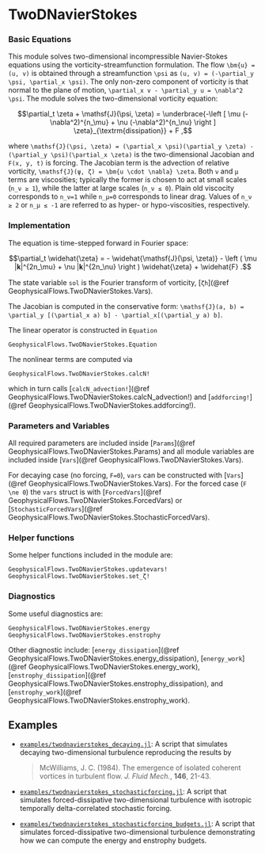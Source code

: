# TwoDNavierStokes


### Basic Equations

This module solves two-dimensional incompressible Navier-Stokes equations using the 
vorticity-streamfunction formulation. The flow ``\bm{u} = (u, v)`` is obtained through a 
streamfunction ``\psi`` as ``(u, v) = (-\partial_y \psi, \partial_x \psi)``. The only non-zero 
component of vorticity is that normal to the plane of motion, 
``\partial_x v - \partial_y u = \nabla^2 \psi``. The module solves the two-dimensional 
vorticity equation:

```math
\partial_t \zeta + \mathsf{J}(\psi, \zeta) = \underbrace{-\left [ \mu (-\nabla^2)^{n_\mu}
+ \nu (-\nabla^2)^{n_\nu} \right ] \zeta}_{\textrm{dissipation}} + F ,
```

where ``\mathsf{J}(\psi, \zeta) = (\partial_x \psi)(\partial_y \zeta) - (\partial_y \psi)(\partial_x \zeta)`` 
is the two-dimensional Jacobian and ``F(x, y, t)`` is forcing. The Jacobian term is the advection
of relative vorticity, ``\mathsf{J}(ψ, ζ) = \bm{u \cdot \nabla} \zeta``. Both ``ν`` and ``μ`` 
terms are viscosities; typically the former is chosen to act at small scales (``n_ν ≥ 1``), 
while the latter at large scales (``n_ν ≤ 0``). Plain old viscocity corresponds to ``n_ν=1`` 
while ``n_μ=0`` corresponds to linear drag. Values of ``n_ν ≥ 2`` or ``n_μ ≤ -1`` are referred 
to as hyper- or hypo-viscosities, respectively.


### Implementation

The equation is time-stepped forward in Fourier space:

```math
\partial_t \widehat{\zeta} = - \widehat{\mathsf{J}(\psi, \zeta)} - \left ( \mu |𝐤|^{2n_\mu}
+ \nu |𝐤|^{2n_\nu} \right ) \widehat{\zeta} + \widehat{F} .
```

The state variable `sol` is the Fourier transform of vorticity, [`ζh`](@ref GeophysicalFlows.TwoDNavierStokes.Vars).

The Jacobian is computed in the conservative form: ``\mathsf{J}(a, b) = 
\partial_y [(\partial_x a) b] - \partial_x[(\partial_y a) b]``.

The linear operator is constructed in `Equation`

```@docs
GeophysicalFlows.TwoDNavierStokes.Equation
```

The nonlinear terms are computed via

```@docs
GeophysicalFlows.TwoDNavierStokes.calcN!
```

which in turn calls [`calcN_advection!`](@ref GeophysicalFlows.TwoDNavierStokes.calcN_advection!) 
and [`addforcing!`](@ref GeophysicalFlows.TwoDNavierStokes.addforcing!).


### Parameters and Variables

All required parameters are included inside [`Params`](@ref GeophysicalFlows.TwoDNavierStokes.Params)
and all module variables are included inside [`Vars`](@ref GeophysicalFlows.TwoDNavierStokes.Vars).

For decaying case (no forcing, ``F=0``), `vars` can be constructed with [`Vars`](@ref GeophysicalFlows.TwoDNavierStokes.Vars). 
For the forced case (``F \ne 0``) the `vars` struct is with [`ForcedVars`](@ref GeophysicalFlows.TwoDNavierStokes.ForcedVars) or [`StochasticForcedVars`](@ref GeophysicalFlows.TwoDNavierStokes.StochasticForcedVars).


### Helper functions

Some helper functions included in the module are:

```@docs
GeophysicalFlows.TwoDNavierStokes.updatevars!
GeophysicalFlows.TwoDNavierStokes.set_ζ!
```


### Diagnostics

Some useful diagnostics are:

```@docs
GeophysicalFlows.TwoDNavierStokes.energy
GeophysicalFlows.TwoDNavierStokes.enstrophy
```

Other diagnostic include: [`energy_dissipation`](@ref GeophysicalFlows.TwoDNavierStokes.energy_dissipation), 
[`energy_work`](@ref GeophysicalFlows.TwoDNavierStokes.energy_work), 
[`enstrophy_dissipation`](@ref GeophysicalFlows.TwoDNavierStokes.enstrophy_dissipation), and
[`enstrophy_work`](@ref GeophysicalFlows.TwoDNavierStokes.enstrophy_work).


## Examples

- [`examples/twodnavierstokes_decaying.jl`](../generated/twodnavierstokes_decaying/): A script 
  that simulates decaying two-dimensional turbulence reproducing the results by

  > McWilliams, J. C. (1984). The emergence of isolated coherent vortices in turbulent flow. 
  *J. Fluid Mech.*, **146**, 21-43.

- [`examples/twodnavierstokes_stochasticforcing.jl`](../generated/twodnavierstokes_stochasticforcing/): 
  A script that simulates forced-dissipative two-dimensional turbulence with isotropic temporally 
  delta-correlated stochastic forcing.

- [`examples/twodnavierstokes_stochasticforcing_budgets.jl`](../generated/twodnavierstokes_stochasticforcing_budgets/): 
  A script that simulates forced-dissipative two-dimensional turbulence demonstrating how we 
  can compute the energy and enstrophy budgets.
